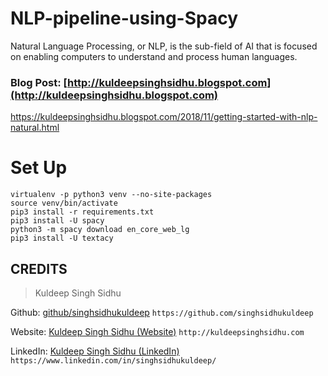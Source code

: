 # NLP-pipeline-using-Spacy

Natural Language Processing, or NLP, is the sub-field of AI that is focused on enabling computers to understand and process human languages.

### Blog Post: [http://kuldeepsinghsidhu.blogspot.com](http://kuldeepsinghsidhu.blogspot.com)
https://kuldeepsinghsidhu.blogspot.com/2018/11/getting-started-with-nlp-natural.html

# Set Up

```
virtualenv -p python3 venv --no-site-packages
source venv/bin/activate
pip3 install -r requirements.txt
pip3 install -U spacy
python3 -m spacy download en_core_web_lg
pip3 install -U textacy
```


## CREDITS

>Kuldeep Singh Sidhu

Github: [github/singhsidhukuldeep](https://github.com/singhsidhukuldeep)
`https://github.com/singhsidhukuldeep`

Website: [Kuldeep Singh Sidhu (Website)](http://kuldeepsinghsidhu.com)
`http://kuldeepsinghsidhu.com`

LinkedIn: [Kuldeep Singh Sidhu (LinkedIn)](https://www.linkedin.com/in/singhsidhukuldeep/)
`https://www.linkedin.com/in/singhsidhukuldeep/`
